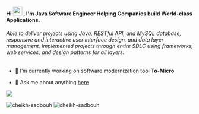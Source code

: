 <h4 align="">Hi <img src="https://media.giphy.com/media/hvRJCLFzcasrR4ia7z/giphy.gif" width="25px"> , I'm Java Software Engineer Helping Companies build World-class Applications.</h4>

<h6 align="">Able to deliver projects using Java, RESTful API, and MySQL database, responsive and interactive user interface design, and data layer management. Implemented projects through entire SDLC using frameworks, web services, and design patterns for all layers.</h6>


- 🔭 I’m currently working on software modernization tool **To-Micro**

- 💬 Ask me about anything [here](https://github.com/cheikh-sadbouh/cheikh-sadbouh/issues)




![](https://visitor-badge.glitch.me/badge?page_id=cheikh-sadbouh.cheikh-sadbouh) 


<p><img align="" src="https://github-readme-stats.vercel.app/api/top-langs?username=cheikh-sadbouh&show_icons=true&locale=en&layout=compact" alt="cheikh-sadbouh" />

<img align="" src="https://github-readme-stats.vercel.app/api?username=cheikh-sadbouh&show_icons=true&locale=en" alt="cheikh-sadbouh" />
</p>



